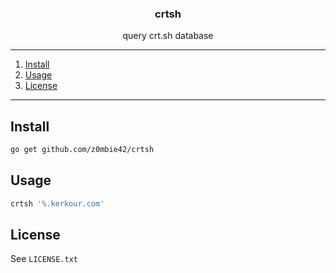 <p align="center">
  <h3 align="center">crtsh</h3>
  <p align="center">query crt.sh database</p>
</p>

--------

1. [Install](#install)
2. [Usage](#usage)
3. [License](#license)

-------------------

## Install

```sh
go get github.com/z0mbie42/crtsh
```


## Usage

```sh
crtsh '%.kerkour.com'
```


## License

See `LICENSE.txt`

